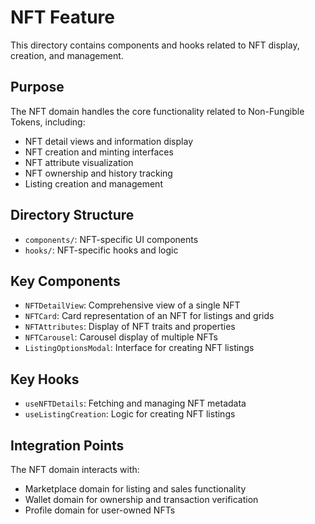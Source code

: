 # NFT Feature

This directory contains components and hooks related to NFT display, creation, and management.

## Purpose

The NFT domain handles the core functionality related to Non-Fungible Tokens, including:

- NFT detail views and information display
- NFT creation and minting interfaces
- NFT attribute visualization
- NFT ownership and history tracking
- Listing creation and management

## Directory Structure

- `components/`: NFT-specific UI components
- `hooks/`: NFT-specific hooks and logic

## Key Components

- `NFTDetailView`: Comprehensive view of a single NFT
- `NFTCard`: Card representation of an NFT for listings and grids
- `NFTAttributes`: Display of NFT traits and properties
- `NFTCarousel`: Carousel display of multiple NFTs
- `ListingOptionsModal`: Interface for creating NFT listings

## Key Hooks

- `useNFTDetails`: Fetching and managing NFT metadata
- `useListingCreation`: Logic for creating NFT listings

## Integration Points

The NFT domain interacts with:

- Marketplace domain for listing and sales functionality
- Wallet domain for ownership and transaction verification
- Profile domain for user-owned NFTs 